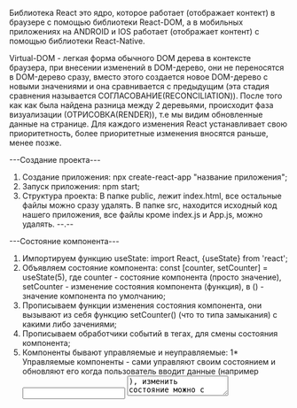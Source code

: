 Библиотека React это ядро, которое работает (отображает контект) в браузере с помощью
библиотеки React-DOM, а в мобильных приложениях на ANDROID и IOS работает
(отображает контент) с помощью библиотеки React-Native.

Virtual-DOM - легкая форма обычного DOM дерева в контексте браузера, при внесении
изменений в DOM-дерево, они не переносятся в DOM-дерево сразу, вместо этого
создается новое DOM-дерево с новыми значениями и она сравнивается с предыдущим
(эта стадия сравнения называется СОГЛАСОВАНИЕ(RECONCILIATION)). После того как
как была найдена разница между 2 деревьями, происходит фаза визуализации
(ОТРИСОВКА(RENDER)), т.е мы видим обновленные данные на странице. Для каждого
изменения React устанавливает свою приоритетность, более приоритетные изменения
вносятся раньше, менее позже.   

---Создание проекта---
1) Создание приложения: npx create-react-app "название приложения";
2) Запуск приложения: npm start;
3) Структура проекта: В папке public, лежит index.html, все остальные файлы
можно сразу удалять. В папке src, находится исходный код нашего приложения,
все файлы кроме index.js и App.js, можно удалять.
--.--

---Состояние компонента---
1) Импортируем функцию useState: import React, {useState} from 'react';
2) Объявляем состояние компонента: const [counter, setCounter] = useState(5),
где counter - состояние компонента (просто значение), setCounter - изменение
состояния компонента (функция), в () - значение компонента по умолчанию;
3) Прописываем функции изменения состояния компонента, они вызывают из себя
функцию setCounter() (что то типа замыкания) с какими либо зачениями;
4) Прописываем обработчики событий в тегах, для смены состояния компонента;
5) Компоненты бывают управляемые и неуправляемые:
  1* Управляемые компоненты - сами управляют своим состоянием и обновляют его
  когда пользователь вводит данные (например <input /> <textarea />), изменить
  состояние можно с помощью хука useState().
  2* Неуправляемые компоненты - они хранят данные формы прямо в DOM, изменить
  состояние можно с помощью хука useRef().
--.--

---Функциональный компонент---
В функциональных компонентах, состоянием компонента можно управлять с помощью
хуков ({useState} и т.д.). Алгоритм описан выше. В последнее время, в основном
приоритет отдается функциональным компонентам.
--.--

---Классовый компонент---
В классовых компонентах, состоянием компонента управляет constructor класса.
В последнее время, компоненты в классовом стиле, используют все реже, и отдают
предпочтение функциональным и использованию хуков.
--.--

---Хуки---
Хуки - это некоторые функции, которые предоставляет React, эти функции всегда
начинаются со слова use, при этом хуки можно использовать либо в функциональных
компонентах, либо в собственных хуках, т.е. мы можем на основании основных
хуков, делать свои собственные хуки, с различным функционалом. Хуки можно
использовать только на верхнем уровне вложенности. Основных React хуков 7:
useState();
useEffect();
useRef();
useMemo();
useCallback();
useContext();
useReducer();
Подробное описание хуков:
1) useState() - хук состояния компонента, с помощью него мы создаем состояние у
управляемого компонента и меняем его. Как использовать:
  1* Создаем состояние:
  const [weather, setWeather] = useState({
		country: undefined,
		city: undefined,
		temperature: undefined,
		likeTemperature: undefined,
		pressure: undefined,
		humidity: undefined,
		windSpeed: undefined
	})
  2* Передаем в какую либо функцию setWeather, и меняем состояние так как нам
  нужно, можно по клику, можно просто по умолчанию:
  setWeather({
					country: data.sys.country,
					city: data.name,
					temperature: Math.round(data.main.temp - 273),
					likeTemperature: Math.round(data.main.feels_like - 273),
					weatherDescription: data.weather[0]['description'],
					pressure: data.main.pressure,
					humidity: data.main.humidity,
					windSpeed: data.wind.speed
				})
2) useRef() - с помощью этого хука, мы можем получить доступ с DOM - элементу,
и уже у этого DOM - элемента забрать value. Использется для управление
состоянием неуправляемого компонента. Как использовать:
  1* Создаем состояние: const searchCityInput = useRef();
  2* В дом элемент, из которого мы хотим достать что либо, передаем в качестве
  параметра ref: ref={searchCityInput};
  3* Достаем то что нам нужно с помощью функции по клику на кнопку или просто:
  console.log(searchCityInput.current.value).
  4* Если мы работаем с собственно созданным компонентом, то весь компонент
  нужно обернуть в функцию React.forwardRef(), и в качестве 2-го параметра
  передать ref, пример:
  const SearchInput = React.forwardRef((props, ref) => {
    return (
      <input className={classes.searchInput} ref={ref} {...props}/>
    )
  })
3) useMemo(callback, deps) - этот хук производит вычисления, запоминает
результат этого вычисления и кэширует (такое поведение называется мемоизация),
и на каждую перерисовку компонента, она не пересчитывает заново, она достает
пересчитанные данные из кэша, и использует их. Но если какая то из зависимостей
изменилась, то хук вновь пересчитывает и кэширует результат выполнения до тех
пор, пока опять одна из зависимостей не изменится. Первым параметром этот хук
принимает callback - функцию обратного вызова, а вторым массив зависимости.
Пример:
const sortedAndSearchedPosts = useMemo(() => {
  return sortedPosts.filter(post => post.title.toLowerCase().includes(searchQuery))
}, [searchQuery, sortedPosts])
4) Кастомные хуки - это хуки, которые мы создаем самостоятельно, внутри себя они
используют стандартные React хуки. Чтобы создать кастомный хук, нужно создать
отдельный .js файл с названием use... в отдельной папке hooks, и в нем прописать
код хука, и затем использовать его в другом файле, сперва прописав путь к хуку
(пример: import {usePosts} from "./hooks/usePosts"), а затем использовать сам
хук (пример: const sortedAndSearchedPosts = usePosts(posts, filter.sort, filter.query))
5) useEffect(callback, deps) - хук для управления стадиями жизненного цикла
компонента, его можно использовать столько раз сколько нам необходимо. Например
один хук следит за одними данными, другой за другими, третий хук отрабатывает
только при первичной отрисовке, и т.д.
Работает useEffect(callback, deps) следующим образом, первым параметром он
принимает callback - функцию а вторым массив зависимостей (так же как
useMemo(callback, deps)). Следить за всеми жизненными циклами компонента можно
следующим образом:
  1*Монтирование (mount)
  Когда массив зависимостей пустой, callback - функция
  отработает только 1 раз, когда компонент был вмонтирован, таким образом мы
  можем отследить эту стадию вмонтирования и выполнить нужные для нас действия.
  2*Обновление (update)
  Для того чтобы следить за изменениями (т.е за стадией обновления), нужно внести
  какие то зависимости в массив зависимостей, каждый раз когда в списке
  зависимостейбудут происходить изменения, будет отрабатыватся callback - функция
  которую мы передали в хук useEffect(callback, deps).
  3*Размонтирование (unmount)
  За стадией размонтирования компонента, можно следить если callback возвращает
  какую то функцию (return), то эта функция будет вызвана как раз в момент
  демонтирования компонента. В этот момент необходимо делать различные очистки,
  очищать глобальное хранилище, отписыватся от каких то событий и т.д.
Пример:      
useEffect(() => {
  fetchPosts()
}, [])
5) useContext() - хук для создания глобального хранилища, чтобы из любого
компонента к этому глобальному хранилищу обращаться, при этом избегая передачи
по иерархии от родителя к ребенку.
--.--

---Props - аргументы компонента---
1) Props - некоторые входные данные (объект), которые может принимать компонент,
для более гибкой настройки компонента.
2) Key - когда мы создаем списки с помощью Props, обязательным условием является
указание ключа (key), значение этого ключа должно быть уникальным (как правило
это id элемента списка). Ключи позволяют React делать рендеринг и перерисовывать
не весь список, а только те элементы, в которых произошли изменения.
3) Props.children - React не знает, в какое место компонента нужно добавлять
вложенные элементы, для этого используется Props.children. Например, мы сделали
UI - компонент кнопки, и мы используем эту кнопку несколько раз в проекте,
значит текст внутри кнопки, при каждом использовании, у нас будет разным, чтобы
сказать React в каком месте кнпки можно вставить текст используем Props.children.
Пример кода: <button>{props.children}</button>.
--.--

---React Transition Group---
React Transition Group - это библиотека React, для создания анимации. С помощью
нее можно анимировать переходы входы и выходы, отслеживать фазы анимации
(т.е когда анимация активна, когда анимация закончилась). Инструкция по
использованию находится на сайте документации.
Команда для установки: npm install react-transition-group --save
---.---

---Библиотека для работы с сервером. Axios---
Axios - это библиотека для работы с сервером (что то вроде fetch).
Команда для установки:npm install axios
---.---

---Жизненный цикл компонента---
Каждый компонент обладает своим жизненным циклом и он проходит в 3 этапа:
  1)Монтирование (mount) - создается компонент и монтируется в DOM дерево.
  2)Обновление (update) - например мы изменили состояние, произошел перерендер
  (перерисовка) компонента, и эта стадия называется обновление. Т.е это стадия
  активной жизни компонента, когда он работает, когда мы его видим, когда он живет.
  3)Размонтирование (unmount) - стадия, когда компонент не нужен и по какой то
  причине мы его удаляем. Например мы хотим его скрыть, или переходим на другую
  страницу и за ненадобностью React его уничтожает.
Для управления стадиями жизненного цикла компонента используется хук useEffect().  
---.---

---React router---
React router - библиотека для управления роутингом в браузере. Использовать
следующим образом:
  1) Устанавливаем. Команда для установки: npm install react-router-dom
  2) Прописываем ссылку к компоненту роутинга:
  import {BrowserRouter, Route, Link, Switch, Redirect} from 'react-router-dom';
  3) Оборачиваем весь компонет приложения, где хотим реализовать роутинг в компонент
  <BrowserRouter>App</BrowserRouter>.
  4) Для того чтобы объявить какой то маршрут, (какую то страницу в нашем
  приложении, на которую мы переходим), React-router предоставляет компонент,
  который называется Route. В него мы помещаем компонент который хотим отрисовать,
  а в path="/link" указываем ссылку по которой открывается компонент. Пример:
  <Route path="/posts"><Posts /></Route>. Однако в данном случае, нам нужно
  будет постоянно менять ссылку вручную, для того чтобы динамически передвигаться
  по приложению можно положить ссылки в тег <a href="/posts"></a>, тогда при
  нажатии на ссылку, страница откроет нам нужный компонент там, где нам нужно.
  5) Для того, чтобы переход между страницами осуществлялся без перезагрузки
  приложения (SPA), React-router предоставляет компонент, который называется Link,
  его нужно использовать вместо тега <a href="/posts"></a>, следующим образом
  <Link to="/posts">Посты</Link>.
  6) Обработка несуществующих ссылок. На случай, если пользователь перейдет по
  несуществующей ссылке, React-router предоставляет компоненты Switch и Redirect.
  В Switch мы оборачиваем все возможные ссылки в нашем приложении. В Redirect
  указываем какую страницу открывать если ссылки не существует, Redirect также
  оборачивается в Switch.
  Пример:
  <Switch>
    <Route path="/about">
      <About />
    </Route>
    <Route path="/posts">
      <Posts />
    </Route>
    <Route path="/error">
      <Error />
    </Route>
    <Redirect  to="/error"/>
  </Switch>
  7) Ссылка по умолчанию. Если в Route указать в качестве ссылки "/", то это
  будет страница по умолчанию (страница которая будет активна если никаких
  других ссылок не указывать, и будет открываться при запуске и перезагрузке
  приложения).
Динамическая навигация - роутинг по определенным постам товарам и т.д. по id
или другим параметрам.  
useHistory() - хук, предоставляемый библиотекой React router, для того, чтобы
мы могли делать роутинг к странице определенного поста или товара и т.д по id
(динамическая навигация).
Использовать следующим образом:    
  1) Импортируем хук: import {useHistory} from 'react-router-dom';
  2) Записываем хук в переменную: const router = useHistory();
  3) Затем с помощью команды .push() указываем ссылку для перехода по id,
  пример:
  <MyButton onClick={() => router.push(`/posts/${props.post.id}`)}>
      Открыть
  </MyButton>
  4) Создаем отдельную страницу с информацией (описанием) поста на который
  мы перешли, и добавляем ссылку в Switch. Важно, перед id нужно ставить : для
  того чтобы маршрут был динамическим, а также если начало ссылки похоже на
  другую ссылку, то нужно указать пропс exact, чтобы React router воспринимал
  их как разные. Например:
  <Route exact path="/posts">
    <Posts />
  </Route>
  <Route exact path="/posts/:id">
    <PostIdPage />
  </Route>
  5) useParams() - данный хук нужен для того, чтобы вытащить какой либо
  параметр из URL(API), например описание определенного поста по id и т.д.
  Использовать следующим образом:
    1* Импортируем хук: import {useParams} from 'react-router-dom';
    2* Записываем хук в переменную: const params = useParams();
---.---
